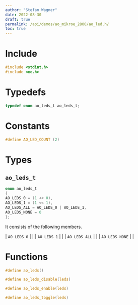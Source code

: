 ```yaml
---
author: "Stefan Wagner"
date: 2022-08-30
draft: true
permalink: /api/demos/ao_mikroe_2800/ao_led.h/
toc: true
---
```


# Include

```c
#include <stdint.h>
#include <xc.h>
```

# Typedefs

```c
typedef enum ao_leds_t ao_leds_t;
```

# Constants

```c
#define AO_LED_COUNT (2)
```

# Types

## `ao_leds_t`

```c
enum ao_leds_t
{
AO_LEDS_0 = (1 << 0),
AO_LEDS_1 = (1 << 1),
AO_LEDS_ALL = AO_LEDS_0 | AO_LEDS_1,
AO_LEDS_NONE = 0
};
```

It consists of the following members.

| `AO_LEDS_0` | |
| `AO_LEDS_1` | |
| `AO_LEDS_ALL` | |
| `AO_LEDS_NONE` | |

# Functions

```c
#define ao_leds()
```

```c
#define ao_leds_disable(leds)
```

```c
#define ao_leds_enable(leds)
```

```c
#define ao_leds_toggle(leds)
```
